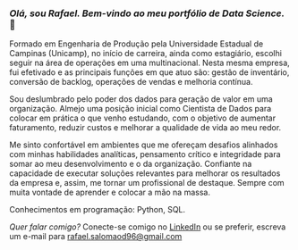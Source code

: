 ### *Olá, sou Rafael. Bem-vindo ao meu portfólio de Data Science.* 👋

Formado em Engenharia de Produção pela Universidade Estadual de Campinas (Unicamp), no início de carreira, ainda como estagiário, escolhi seguir na área de operações em uma multinacional. Nesta mesma empresa, fui efetivado e as principais funções em que atuo são: gestão de inventário, conversão de backlog, operações de vendas e melhoria contínua.

Sou deslumbrado pelo poder dos dados para geração de valor em uma organização. Almejo uma posição inicial como Cientista de Dados para colocar em prática o que venho estudando, com o objetivo de aumentar faturamento, reduzir custos e melhorar a qualidade de vida ao meu redor.

Me sinto confortável em ambientes que me ofereçam desafios alinhados com minhas habilidades analíticas, pensamento crítico e integridade para somar ao meu desenvolvimento e o da organização. Confiante na capacidade de executar soluções relevantes para melhorar os resultados da empresa e, assim, me tornar um profissional de destaque. Sempre com muita vontade de aprender e colocar a mão na massa.

Conhecimentos em programação: Python, SQL.

*Quer falar comigo?* 
Conecte-se comigo no [LinkedIn](https://www.linkedin.com/in/rafaelsdomingos/) ou se preferir, escreva um e-mail para rafael.salomaod96@gmail.com 
